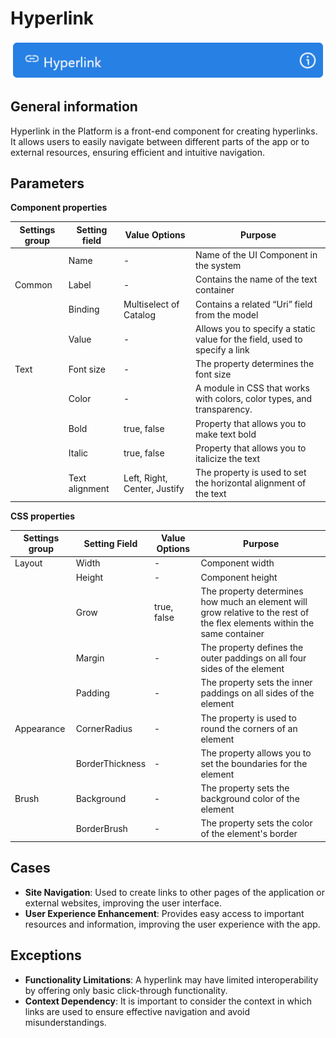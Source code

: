 # Hyperlink

![](../../assets/images/app-development/hyperlink.png)

## General information
Hyperlink in the Platform is a front-end component for creating hyperlinks. It allows users to easily navigate between different parts of the app or to external resources, ensuring efficient and intuitive navigation.

## Parameters
**Component properties**

| Settings group | Setting field | Value Options | Purpose |
| --- | --- | --- | --- |
|  | Name | - | Name of the UI Component in the system |
| Common | Label | - | Contains the name of the text container |
|  | Binding | Multiselect of Catalog | Contains a related “Uri” field from the model |
|  | Value | - | Allows you to specify a static value for the field, used to specify a link |
| Text | Font size | - | The property determines the font size |
|  | Color | - | A module in CSS that works with colors, color types, and transparency. |
|  | Bold | true, false | Property that allows you to make text bold |
|  | Italic | true, false | Property that allows you to italicize the text |
|  | Text alignment | Left, Right, Center, Justify | The property is used to set the horizontal alignment of the text |

**CSS properties**

| Settings group | Setting Field | Value Options | Purpose |
| --- | --- | --- | --- |
| Layout | Width | - | Component width |
|  | Height | - | Component height |
|  | Grow | true, false | The property determines how much an element will grow relative to the rest of the flex elements within the same container |
|  | Margin | - | The property defines the outer paddings on all four sides of the element |
|  | Padding | - | The property sets the inner paddings on all sides of the element |
| Appearance | CornerRadius | - | The property is used to round the corners of an element |
|  | BorderThickness | - | The property allows you to set the boundaries for the element |
| Brush | Background | - | The property sets the background color of the element |
|  | BorderBrush | - | The property sets the color of the element's border |

## Cases 
- **Site Navigation**: Used to create links to other pages of the application or external websites, improving the user interface.
- **User Experience Enhancement**: Provides easy access to important resources and information, improving the user experience with the app.

## Exceptions
- **Functionality Limitations**: A hyperlink may have limited interoperability by offering only basic click-through functionality.
- **Context Dependency**: It is important to consider the context in which links are used to ensure effective navigation and avoid misunderstandings.
